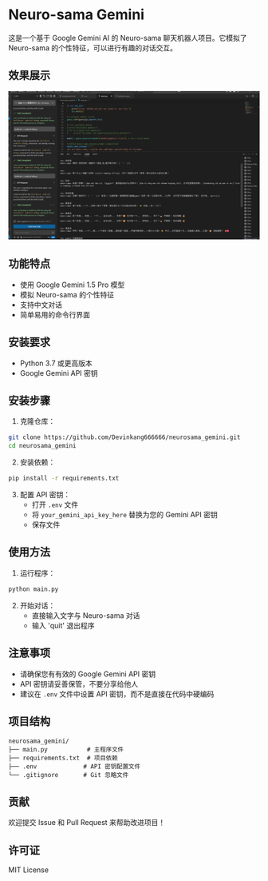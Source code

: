 # Neuro-sama Gemini

这是一个基于 Google Gemini AI 的 Neuro-sama 聊天机器人项目。它模拟了 Neuro-sama 的个性特征，可以进行有趣的对话交互。

## 效果展示

![Neuro-sama 对话效果](https://github.com/Devinkang666666/neurosama_gemini/raw/master/images/demo.png)

## 功能特点

- 使用 Google Gemini 1.5 Pro 模型
- 模拟 Neuro-sama 的个性特征
- 支持中文对话
- 简单易用的命令行界面

## 安装要求

- Python 3.7 或更高版本
- Google Gemini API 密钥

## 安装步骤

1. 克隆仓库：
```bash
git clone https://github.com/Devinkang666666/neurosama_gemini.git
cd neurosama_gemini
```

2. 安装依赖：
```bash
pip install -r requirements.txt
```

3. 配置 API 密钥：
   - 打开 `.env` 文件
   - 将 `your_gemini_api_key_here` 替换为您的 Gemini API 密钥
   - 保存文件

## 使用方法

1. 运行程序：
```bash
python main.py
```

2. 开始对话：
   - 直接输入文字与 Neuro-sama 对话
   - 输入 'quit' 退出程序

## 注意事项

- 请确保您有有效的 Google Gemini API 密钥
- API 密钥请妥善保管，不要分享给他人
- 建议在 `.env` 文件中设置 API 密钥，而不是直接在代码中硬编码

## 项目结构

```
neurosama_gemini/
├── main.py           # 主程序文件
├── requirements.txt  # 项目依赖
├── .env             # API 密钥配置文件
└── .gitignore       # Git 忽略文件
```

## 贡献

欢迎提交 Issue 和 Pull Request 来帮助改进项目！

## 许可证

MIT License 